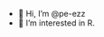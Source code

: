 - 👋 Hi, I’m @pe-ezz
- 👀 I’m interested in R.


<!---
pe-ezz/pe-ezz is a ✨ special ✨ repository because its `README.md` (this file) appears on your GitHub profile.
You can click the Preview link to take a look at your changes.
--->
